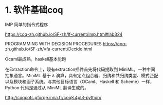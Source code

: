 # 1. 软件基础coq

IMP
简单的指令式程序


https://coq-zh.github.io/SF-zh/lf-current/Imp.html#lab324


PROGRAMMING WITH DECISION PROCEDURES
https://coq-zh.github.io/SF-zh/vfa-current/Decide.html







Ocaml最成熟，haskell基本能跑

在Extraction命令上，现有extraction插件首先将代码提取到 MiniML，一种中间抽象语言。MiniML 基于 λ 演算，具有定点组合器、归纳和共归纳类型、模式匹配以及模块和函子系统。与其他目标语言（OCaml、Haskell 和 Scheme）一样，Python 代码是通过从 MiniML 翻译生成的。






http://coqcots.gforge.inria.fr/coq8.4pl3-python/



















